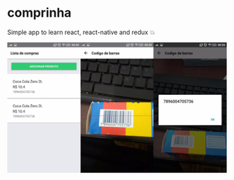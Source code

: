 # comprinha
Simple app to learn react, react-native and redux :collision:

![App prints](comprinha.JPEG)
